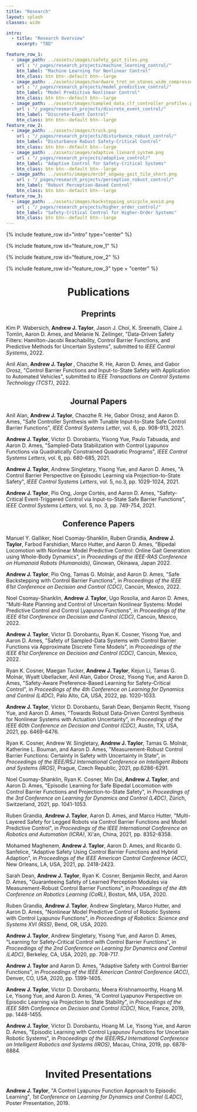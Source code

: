 ```yaml
---
title: "Research"
layout: splash
classes: wide

intro:
  - title: "Research Overview"
    excerpt: "TBD"

feature_row_1:
  - image_path: ../assets/images/safety_gait_tiles.png
    url : "/_pages/research_projects/machine_learning_control/"
    btn_label: "Machine Learning for Nonlinear Control"
    btn_class: btn btn--default btn--large
  - image_path: ../assets/images/hardware_trot_on_stones_wide_compressed.png
    url : "/_pages/research_projects/model_predictive_control/"
    btn_label: "Model Predictive Nonlinear Control"
    btn_class: btn btn--default btn--large
  - image_path: ../assets/images/sampled_data_clf_controller_profiles.png
    url : "/_pages/research_projects/discrete_event_control/"
    btn_label: "Discrete-Event Control"
    btn_class: btn btn--default btn--large
feature_row_2:
  - image_path: ../assets/images/truck.png
    url : "/_pages/research_projects/disturbance_robust_control/"
    btn_label: "Disturbance Robust Safety-Critical Control"
    btn_class: btn btn--default btn--large
  - image_path: ../assets/images/adaptive_lienard_system.png
    url : "/_pages/research_projects/adaptive_control/"
    btn_label: "Adaptive Control for Safety-Critical Systems"
    btn_class: btn btn--default btn--large
  - image_path: ../assets/images/mrcbf_segway_gait_tile_short.png
    url : "/_pages/research_projects/perception_robust_control/"
    btn_label: "Robust Perception-Based Control"
    btn_class: btn btn--default btn--large
feature_row_3:
  - image_path: ../assets/images/backstepping_unicycle_avoid.png
    url : "/_pages/research_projects/higher_order_control/"
    btn_label: "Safety-Critical Control for Higher-Order Systems"
    btn_class: btn btn--default btn--large
---
```


{% include feature_row id="intro" type="center" %}

{% include feature_row id="feature_row_1" %}

{% include feature_row id="feature_row_2" %}

{% include feature_row id="feature_row_3" type = "center" %}

<h1 align = "center"> Publications </h1>

<h2 align = "center"> Preprints </h2>

<p>
Kim P. Wabersich, <b>Andrew J. Taylor</b>, Jason J. Choi, K. Sreenath, Claire J. Tomlin, Aaron D. Ames, and Melanie N. Zeilinger, "Data-Driven Safety Filters: Hamilton-Jacobi Reachability, Control Barrier Functions, and Predictive Methods for Uncertain Systems", submitted to <i>IEEE Control Systems</i>, 2022.
</p>

<p>
Anil Alan, <b> Andrew J. Taylor </b>, Chaozhe R. He, Aaron D. Ames, and Gabor Orosz, "Control Barrier Functions and Input-to-State Safety with Application to Automated Vehicles", submitted to <i>IEEE Transactions on Control Systems Technology (TCST)</i>, 2022.
</p>

<h2 align = "center"> Journal Papers </h2>

<p>
Anil Alan, <b>Andrew J. Taylor</b>, Chaozhe R. He, Gabor Orosz, and Aaron D. Ames, "Safe Controller Synthesis with Tunable Input-to-State Safe Control Barrier Functions", <i>IEEE Control Systems Letter</i>, vol. 6, pp. 908-913, 2021.
</p>

<p>
<b>Andrew J. Taylor</b>, Victor D. Dorobantu, Yisong Yue, Paulo Tabuada, and Aaron D. Ames, "Sampled-Data Stabilization with Control Lyapunov Functions via Quadratically Constrained Quadratic Programs", <i>IEEE Control Systems Letters</i>, vol. 6, pp. 680-685, 2021.
</p>

<p>
<b>Andrew J. Taylor</b>, Andrew Singletary, Yisong Yue, and Aaron D. Ames, "A Control Barrier Perspective on Episodic Learning via Projection-to-State Safety", <i>IEEE Control Systems Letters</i>, vol. 5, no.3, pp. 1029-1024, 2021.
</p>

<p>
<b>Andrew J. Taylor</b>, Pio Ong, Jorge Cortés, and Aaron D. Ames, "Safety-Critical Event-Triggered Control via Input-to-State Safe Barrier Functions", <i>IEEE Control Systems Letters</i>, vol. 5, no. 3, pp. 749-754, 2021.
</p>

<h2 align = "center"> Conference Papers </h2>

<p>
Manuel Y. Galliker, Noel Csomay-Shanklin, Ruben Grandia, <b>Andrew J. Taylor</b>, Farbod Farshidian, Marco Hutter, and Aaron D. Ames, "Bipedal Locomotion with Nonlinear Model Predictive Control: Online Gait Generation using Whole-Body Dynamics", in <i>Proceedings of the IEEE-RAS Conference on Humanoid Robots (Humanoids)</i>, Ginowan, Okinawa, Japan 2022.
</p>

<p>
<b>Andrew J. Taylor</b>, Pio Ong, Tamas G. Molnár, and Aaron D. Ames, "Safe Backstepping with Control Barrier Functions", in <i>Proceedings of the IEEE 61st Conference on Decision and Control (CDC)</i>, Cancún, Mexico, 2022.
</p>

<p>
Noel Csomay-Shanklin, <b>Andrew J. Taylor</b>, Ugo Rosolia, and Aaron D. Ames, "Multi-Rate Planning and Control of Uncertain Nonlinear Systems: Model Predictive Control and Control Lyapunov Functions", in <i>Proceedings of the IEEE 61st Conference on Decision and Control (CDC)</i>, Cancún, Mexico, 2022.
</p>

<p>
<b> Andrew J. Taylor</b>, Victor D. Dorobantu, Ryan K. Cosner, Yisong Yue, and Aaron D. Ames, "Safety of Sampled-Data Systems with Control Barrier Functions via Approximate Discrete Time Models", in <i>Proceedings of the IEEE 61st Conference on Decision and Control (CDC)</i>, Cancún, Mexico, 2022.
</p>

<p>
Ryan K. Cosner, Maegan Tucker, <b>Andrew J. Taylor</b>, Kejun Li, Tamas G. Molnár, Wyatt Ubellacker, Anil Alan, Gabor Orosz, Yisong Yue, and Aaron D. Ames, "Safety-Aware Preference-Based Learning for Safety-Critical Control", in <i>Proceedings of the 4th Conference on Learning for Dynamics and Control (L4DC)</i>, Palo Alto, CA, USA, 2022, pp. 1020-1033.
</p>

<p>
<b>Andrew J. Taylor</b>, Victor D. Dorobantu, Sarah Dean, Benjamin Recht, Yisong Yue, and Aaron D. Ames, "Towards Robust Data-Driven Control Synthesis for Nonlinear Systems with Actuation Uncertainty", in <i>Proceedings of the IEEE 60th Conference on Decision and Control (CDC)</i>, Austin, TX, USA, 2021, pp. 6469-6476.
</p>

<p>
Ryan K. Cosner, Andrew W. Singletary, <b>Andrew J. Taylor</b>, Tamas G. Molnár, Katherine L. Bouman, and Aaron D. Ames, "Measurement-Robust Control Barrier Functions: Certainty in Safety with Uncertainty in State", in <i>Proceedings of the IEEE/RSJ International Conference on Intelligent Robots and Systems (IROS)</i>, Prague, Czech Republic, 2021, pp.6286-6291.
</p>

<p>
Noel Csomay-Shanklin, Ryan K. Cosner, Min Dai, <b>Andrew J. Taylor</b>, and Aaron D. Ames, "Episodic Learning for Safe Bipedal Locomotion with Control Barrier Functions and Projection-to-State Safety", in <i>Proceedings of the 3rd Conference on Learning for Dynamics and Control (L4DC)</i>, Zürich, Switzerland, 2021, pp. 1041-1053.
</p>

<p>
Ruben Grandia, <b>Andrew J. Taylor</b>, Aaron D. Ames, and Marco Hutter, "Multi-Layered Safety for Legged Robots via Control Barrier Functions and Model Predictive Control", in <i>Proceedings of the IEEE International Conference on Robotics and Automation (ICRA)</i>, Xi'an, China, 2021, pp. 8352-8358.
</p>

<p>
Mohamed Maghenem, <b>Andrew J. Taylor</b>, Aaron D. Ames, and Ricardo G. Sanfelice, "Adaptive Safety Using Control Barrier Functions and Hybrid Adaption", in <i>Proceedings of the IEEE American Control Conference (ACC)</i>, New Orleans, LA, USA, 2021, pp. 2418-2423.
</p>

<p>
Sarah Dean, <b>Andrew J. Taylor</b>, Ryan K. Cosner, Benjamin Recht, and Aaron D. Ames, "Guaranteeing Safety of Learned Perception Modules via Measurement-Robust Control Barrier Functions", in <i>Proceedings of the 4th Conference on Robotics Learning (CoRL)</i>, Boston, MA, USA, 2020.
</p>

<p>
Ruben Grandia, <b>Andrew J. Taylor</b>, Andrew Singletary, Marco Hutter, and Aaron D. Ames, "Nonlinear Model Predictive Control of Robotic Systems with Control Lyapunov Functions", in <i>Proceedings of Robotics: Science and Systems XVI (RSS)</i>, Bend, OR, USA, 2020.
</p>

<p>
<b>Andrew J. Taylor</b>, Andrew Singletary, Yisong Yue, and Aaron D. Ames, "Learning for Safety-Critical Control with Control Barrier Functions", in <i>Proceedings of the 2nd Conference on Learning for Dynamics and Control (L4DC)</i>, Berkeley, CA, USA, 2020, pp. 708-717.
</p>

<p>
<b>Andrew J. Taylor</b> and Aaron D. Ames, "Adaptive Safety with Control Barrier Functions", in <i>Proceedings of the IEEE American Control Conference (ACC)</i>, Denver, CO, USA, 2020, pp. 1399-1405.
</p>

<p>
<b>Andrew J. Taylor</b>, Victor D. Dorobantu, Meera Krishnamoorthy, Hoang M. Le, Yisong Yue, and Aaron D. Ames, "A Control Lyapunov Perspective on Episodic Learning via Projection to State Stability", in <i>Proceedings of the IEEE 58th Conference on Decision and Control (CDC)</i>, Nice, France, 2019, pp. 1448-1455.
</p>

<p>
<b>Andrew J. Taylor</b>, Victor D. Dorobantu, Hoang M. Le, Yisong Yue, and Aaron D. Ames, "Episodic Learning with Control Lyapunov Functions for Uncertain Robotic Systems", in <i>Proceedings of the IEEE/RSJ International Conference on Intelligent Robotics and Systems (IROS)</i>, Macau, China, 2019, pp. 6878-6884.
</p>

<h1 align = "center">Invited Presentations</h1>

<p>
<b>Andrew J. Taylor</b>, "A Control Lyapunov Function Approach to Episodic Learning", <i>1st Conference on Learning for Dynamics and Control (L4DC)</i>, Poster Presentation, 2019.
</p>
